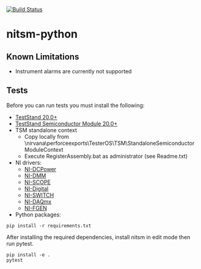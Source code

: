 [![Build Status](https://ni.visualstudio.com/DevCentral/_apis/build/status/TSM/nitsm-python-tests?branchName=main)](https://ni.visualstudio.com/DevCentral/_build/latest?definitionId=5945&branchName=main)
# nitsm-python
## Known Limitations
* Instrument alarms are currently not supported
## Tests
Before you can run tests you must install the following:
* [TestStand 20.0+](https://www.ni.com/en-us/support/downloads/software-products/download.teststand.html)
* [TestStand Semiconductor Module 20.0+](https://www.ni.com/en-us/support/downloads/software-products/download.teststand-semiconductor-module.html)
* TSM standalone context
    * Copy locally from \\nirvana\perforceexports\TesterOS\TSM\StandaloneSemiconductorModuleContext
    * Execute RegisterAssembly.bat as administrator (see Readme.txt)
* NI drivers:
  - [NI-DCPower](https://www.ni.com/en-us/support/downloads/drivers/download.ni-dcpower.html)
  - [NI-DMM](https://www.ni.com/en-us/support/downloads/drivers/download.ni-dmm.html)
  - [NI-SCOPE](https://www.ni.com/en-us/support/downloads/drivers/download.ni-scope.html)
  - [NI-Digital](https://www.ni.com/en-us/support/downloads/drivers/download.ni-digital-pattern-driver.html)
  - [NI-SWITCH](https://www.ni.com/en-us/support/downloads/drivers/download.ni-switch.html)
  - [NI-DAQmx](https://www.ni.com/en-us/support/downloads/drivers/download.ni-daqmx.html)
  - [NI-FGEN](https://www.ni.com/en-us/support/downloads/drivers/download.ni-fgen.html)
* Python packages:
```
pip install -r requirements.txt
```
After installing the required dependencies, install nitsm in edit mode then run pytest.
```
pip install -e .
pytest
```
